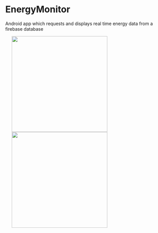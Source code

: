 # EnergyMonitor
Android app which requests and displays real time energy data from a firebase database

<img src="https://raw.github.com/ooksei/EnergyMonitor/master/Screenshot_2016-10-18-00-50-36.png" width="300" hspace="20">
<img src="https://raw.github.com/ooksei/EnergyMonitor/master/Screenshot_2016-10-18-00-54-29.png" width="300" hspace="20">
